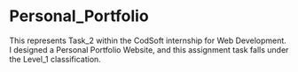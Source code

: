 # Personal_Portfolio
This represents Task_2 within the CodSoft internship for Web Development. I designed a Personal Portfolio Website, and this assignment task falls under the Level_1 classification.
